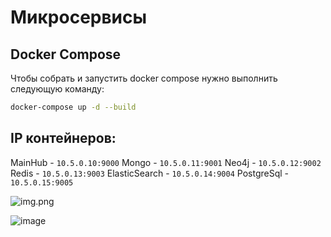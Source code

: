 # Микросервисы
## Docker Compose
Чтобы собрать и запустить docker compose нужно выполнить следующую команду:
```sh
docker-compose up -d --build
```
## IP контейнеров:
MainHub - `10.5.0.10:9000`
Mongo - `10.5.0.11:9001`
Neo4j - `10.5.0.12:9002`
Redis - `10.5.0.13:9003`
ElasticSearch - `10.5.0.14:9004`
PostgreSql - `10.5.0.15:9005`

![img.png](MainHub/img.png)

![image](https://user-images.githubusercontent.com/87932748/206470641-0fea3b3f-b570-4bc1-a717-153edb633ff3.png)
